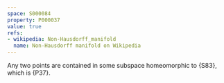```yaml
---
space: S000084
property: P000037
value: true
refs:
- wikipedia: Non-Hausdorff_manifold
  name: Non-Hausdorff manifold on Wikipedia
---
```


Any two points are contained in some subspace homeomorphic to {S83}, which is {P37}.
